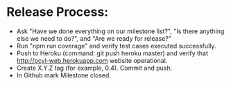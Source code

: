 # Release Process:

* Ask "Have we done everything on our milestone list?", "Is there anything else we need to do?", and "Are we ready for release?"
* Run "npm run coverage" and verify test cases executed successfully.
* Push to Heroku (command: git push heroku master) and verify that http://pcyl-web.herokuapp.com website operational.
* Create X.Y.Z tag (for example, 0.4). Commit and push.
* In Github mark Milestone closed.
